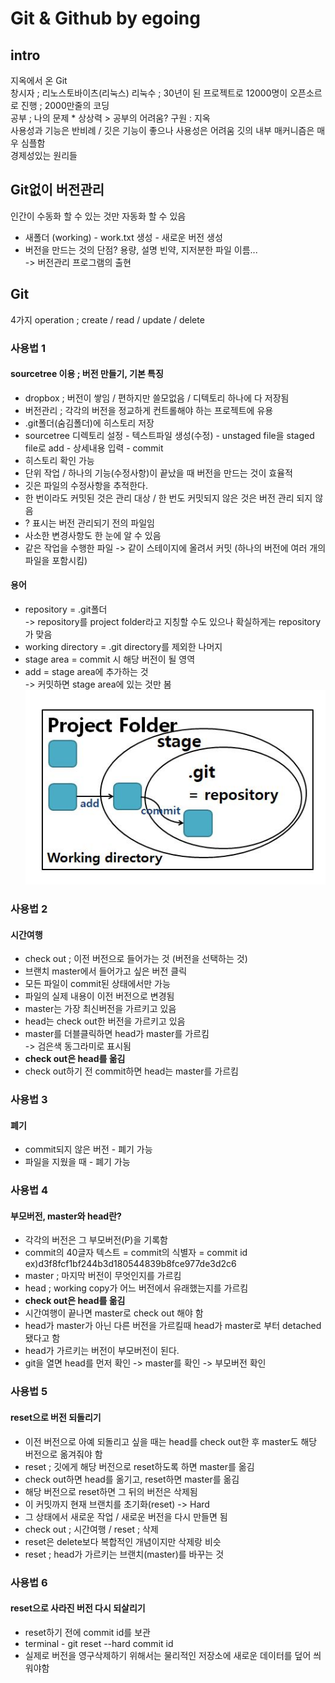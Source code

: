 # Git & Github by egoing
## intro
지옥에서 온 Git<br>
창시자 ; 리노스토바이츠(리눅스)
리눅수 ; 30년이 된 프로젝트로 12000명이 오픈소르로 진행 
; 2000만줄의 코딩<br>
공부 ; 나의 문제 * 상상력 > 공부의 어려움? 구원 : 지옥<br>
사용성과 기능은 반비례 / 깃은 기능이 좋으나 사용성은 어려움
깃의 내부 매커니즘은 매우 심플함<br>
경제성있는 원리들

## Git없이 버전관리
인간이 수동화 할 수 있는 것만 자동화 할 수 있음
* 새폴더 (working) - work.txt 생성 - 새로운 버전 생성
* 버전을 만드는 것의 단점? 용량, 설명 빈약, 지저분한 파일 이름... <br>-> 버전관리 프로그램의 출현

## Git 
4가지 operation ; create / read / update / delete
### 사용법 1
#### sourcetree 이용 ; 버전 만들기, 기본 특징
* dropbox ; 버전이 쌓임 / 편하지만 쓸모없음 / 디텍토리 하나에 다 저장됨
* 버전관리 ; 각각의 버전을 정교하게 컨트롤해야 하는 프로젝트에 유용
* .git폴더(숨김폴더)에 히스토리 저장
* sourcetree 디렉토리 설정 - 텍스트파일 생성(수정) - unstaged file을 staged file로 add - 상세내용 입력 - commit
* 히스토리 확인 가능
* 단위 작업 / 하나의 기능(수정사항)이 끝났을 때 버전을 만드는 것이 효율적
* 깃은 파일의 수정사항을 추적한다. 
* 한 번이라도 커밋된 것은 관리 대상 / 한 번도 커밋되지 않은 것은 버전 관리 되지 않음
* ? 표시는 버전 관리되기 전의 파일임
* 사소한 변경사항도 한 눈에 알 수 있음
* 같은 작업을 수행한 파일 -> 같이 스테이지에 올려서 커밋 (하나의 버전에 여러 개의 파일을 포함시킴)
#### 용어
* repository = .git폴더<br> -> repository를 project folder라고 지칭할 수도 있으나 확실하게는 repository가 맞음
* working directory = .git directory를 제외한 나머지
* stage area = commit 시 해당 버전이 될 영역
* add = stage area에 추가하는 것<br> -> 커밋하면 stage area에 있는 것만 봄
![git](.\git.jpg)

### 사용법 2
#### 시간여행
* check out ; 이전 버전으로 들어가는 것 (버전을 선택하는 것)
* 브랜치 master에서 들어가고 싶은 버전 클릭
* 모든 파일이 commit된 상태에서만 가능
* 파일의 실제 내용이 이전 버전으로 변경됨
* master는 가장 최신버전을 가르키고 있음
* head는 check out한 버전을 가르키고 있음
* master를 더블클릭하면 head가 master를 가르킴<br> -> 검은색 동그라미로 표시됨
* <b>check out은 head를 옮김</b>
* check out하기 전 commit하면 head는 master를 가르킴

### 사용법 3
#### 폐기
* commit되지 않은 버전 - 폐기 가능
* 파일을 지웠을 때 - 폐기 가능

### 사용법 4
#### 부모버전, master와 head란?
* 각각의 버전은 그 부모버전(P)을 기록함
* commit의 40글자 텍스트 = commit의 식별자 = commit id <br> ex)d3f8fcf1bf244b3d180544839b8fce977de3d2c6
* master ; 마지막 버전이 무엇인지를 가르킴
* head ; working copy가 어느 버전에서 유래했는지를 가르킴
* <b>check out은 head를 옮김</b>
* 시간여행이 끝나면 master로 check out 해야 함
* head가 master가 아닌 다른 버전을 가르킬때 head가 master로 부터 detached됐다고 함
* head가 가르키는 버전이 부모버전이 된다. 
* git을 열면 head를 먼저 확인 -> master를 확인 -> 부모버전 확인

### 사용법 5
#### reset으로 버전 되돌리기
* 이전 버전으로 아예 되돌리고 싶을 때는 head를 check out한 후 master도 해당 버전으로 옮겨줘야 함
* reset ; 깃에게 해당 버전으로 reset하도록 하면 master를 옮김
* check out하면 head를 옮기고, reset하면 master를 옮김
* 해당 버전으로 reset하면 그 뒤의 버전은 삭제됨
* 이 커밋까지 현재 브랜치를 초기화(reset) -> Hard
* 그 상태에서 새로운 작업 / 새로운 버전을 다시 만들면 됨
* check out ; 시간여행 / reset ; 삭제
* reset은 delete보다 복합적인 개념이지만 삭제랑 비슷
* reset ; head가 가르키는 브랜치(master)를 바꾸는 것

### 사용법 6
#### reset으로 사라진 버전 다시 되살리기
* reset하기 전에 commit id를 보관
* terminal - git reset --hard commit id
* 실제로 버전을 영구삭제하기 위해서는 물리적인 저장소에 새로운 데이터를 덮어 씌워야함
